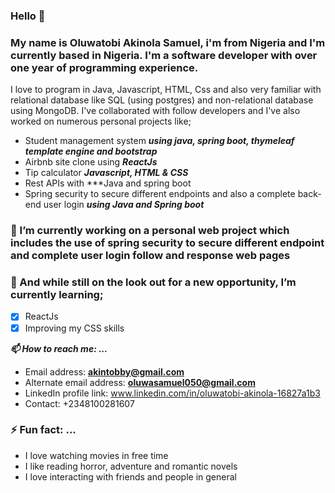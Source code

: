 ### Hello 👋

### My name is Oluwatobi Akinola Samuel, i'm from Nigeria and I'm currently based in Nigeria. I'm a software developer with over one year of programming experience. 
I love to program in Java, Javascript, HTML, Css and also very familiar with relational database like SQL (using postgres) and non-relational database using MongoDB.
I've collaborated with follow developers and I've also worked on numerous personal projects like;

- Student management system ***using java, spring boot, thymeleaf template engine and bootstrap***
- Airbnb site clone using ***ReactJs***
- Tip calculator ***Javascript, HTML & CSS***
- Rest APIs with ***Java and spring boot
- Spring security to secure different endpoints and also a complete back-end user login ***using Java and Spring boot***

### 🔭 I’m currently working on a personal web project which includes the use of spring security to secure different endpoint and complete user login follow and response web pages
### 🌱 And while still on the look out for a new opportunity, I’m currently learning;
- [x] ReactJs
- [x] Improving my CSS skills

 ***📫 How to reach me: ...***
 - Email address: **akintobby@gmail.com**
 - Alternate email address: **oluwasamuel050@gmail.com**
 - LinkedIn profile link: www.linkedin.com/in/oluwatobi-akinola-16827a1b3
 - Contact: +2348100281607

### ⚡ Fun fact: ...
- I love watching movies in free time
- I like reading horror, adventure and romantic novels
- I love interacting with friends and people in general
